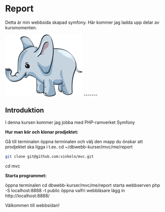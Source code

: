 # Report

Detta är min webbsida skapad symfony. Här kommer jag ladda upp delar av kursmomenten.

<img src="public/images/elefant.png" alt="Symfony med PHP" width="250" height="200">
-------

## Introduktion

I denna kursen kommer jag jobba med PHP-ramverket Symfony

**Hur man kör och klonar prodjektet:**

Gå till terminalen
öppna terminalen och välj den mapp du önskar att prodjektet ska ligga i
t.ex. cd ~/dbwebb-kurser/mvc/me/report
```bash
git clone git@github.com:vinkeln/mvc.git
```
cd mvc

**Starta programmet:**

öppna terminalen
cd dbwebb-kurser/mvc/me/report
starta webbserven php -S localhost:8888 -t public
öppna valfri webbläsare
lägg in http://localhost:8888/

Välkommen till webbsidan!
